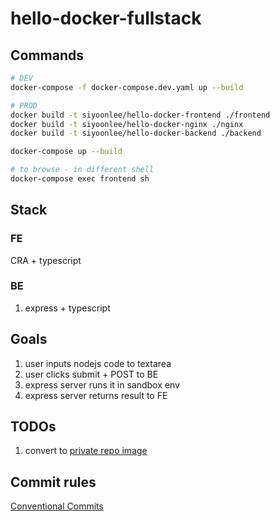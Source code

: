 # hello-docker-fullstack

## Commands

```sh
# DEV
docker-compose -f docker-compose.dev.yaml up --build

# PROD
docker build -t siyoonlee/hello-docker-frontend ./frontend
docker build -t siyoonlee/hello-docker-nginx ./nginx
docker build -t siyoonlee/hello-docker-backend ./backend

docker-compose up --build

# to browse - in different shell
docker-compose exec frontend sh
```

## Stack

### FE

CRA + typescript

### BE

1. express + typescript

## Goals

1. user inputs nodejs code to textarea
2. user clicks submit + POST to BE
3. express server runs it in sandbox env
4. express server returns result to FE

## TODOs

1. convert to [private repo image](https://docs.aws.amazon.com/elasticbeanstalk/latest/dg/single-container-docker-configuration.html#single-container-docker-configuration-dc)

## Commit rules

[Conventional Commits](https://www.conventionalcommits.org/en/v1.0.0/)
